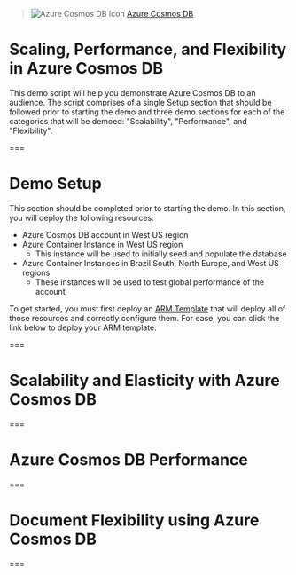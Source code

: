 > ![Azure Cosmos DB Icon](https://github.com/azure-immersion/cosmos-jekyll-theme/raw/master/assets/img/logo.png) 
> [Azure Cosmos DB](https://docs.microsoft.com/azure/cosmos-db/)

# Scaling, Performance, and Flexibility in Azure Cosmos DB

This demo script will help you demonstrate Azure Cosmos DB to an audience. The script comprises of a single Setup section that should be followed prior to starting the demo and three demo sections for each of the categories that will be demoed: "Scalability", "Performance", and "Flexibility".

===

# Demo Setup

This section should be completed prior to starting the demo. In this section, you will deploy the following resources:

- Azure Cosmos DB account in West US region
- Azure Container Instance in West US region
    - This instance will be used to initially seed and populate the database
- Azure Container Instances in Brazil South, North Europe, and West US regions
    - These instances will be used to test global performance of the account

To get started, you must first deploy an [ARM Template](azuredeploy.json) that will deploy all of those resources and correctly configure them. For ease, you can click the link below to deploy your ARM template:

===

# Scalability and Elasticity with Azure Cosmos DB



===

# Azure Cosmos DB Performance



===

# Document Flexibility using Azure Cosmos DB



===